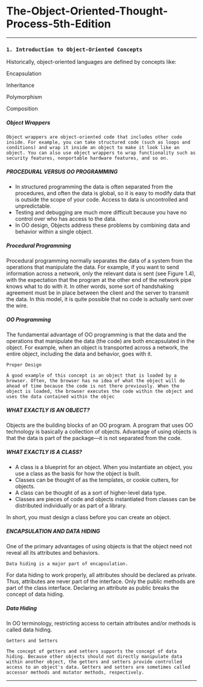 # The-Object-Oriented-Thought-Process-5th-Edition

---

### `1. Introduction to Object-Oriented Concepts`

Historically, object-oriented languages are defined by concepts like:

Encapsulation

Inheritance

Polymorphism

Composition

##### Object Wrappers

```
Object wrappers are object-oriented code that includes other code inside. For example, you can take structured code (such as loops and conditions) and wrap it inside an object to make it look like an object. You can also use object wrappers to wrap functionality such as security features, nonportable hardware features, and so on.
```

##### PROCEDURAL VERSUS OO PROGRAMMING

- In structured programming the data is often separated from the procedures,
  and often the data is global, so it is easy to modify data that is outside the scope of your code. Access to data is uncontrolled and unpredictable.
- Testing and debugging are much more difficult because you have no control over who has access to the data.
- In OO design, Objects address these problems by combining data and behavior within a single object.

##### Procedural Programming

Procedural programming normally separates the data of a system from the operations that manipulate the data. For example, if you want to send information across a network, only the relevant data is sent (see Figure 1.4), with the expectation that the program at the other end of the network pipe knows what to do with it. In other words, some sort of handshaking agreement must be in place between the client and the server to transmit the data. In this model, it is quite possible that no code is actually sent over the wire.

##### OO Programming

The fundamental advantage of OO programming is that the data and the operations that manipulate the data (the code) are both encapsulated in the object. For example, when an object is transported across a network, the entire object, including the data and behavior, goes with it.

```
Proper Design

A good example of this concept is an object that is loaded by a browser. Often, the browser has no idea of what the object will do ahead of time because the code is not there previously. When the object is loaded, the browser executes the code within the object and uses the data contained within the objec
```

##### WHAT EXACTLY IS AN OBJECT?

Objects are the building blocks of an OO program. A program that uses OO technology is basically a collection of objects. Advantage of using objects is that the data is part of the package—it is not separated from the code.

##### WHAT EXACTLY IS A CLASS?

- A class is a blueprint for an object. When you instantiate an object, you use a class as the basis for how the object is built.
- Classes can be thought of as the templates, or cookie cutters, for objects.
- A class can be thought of as a sort of higher-level data type.
- Classes are pieces of code and objects instantiated from classes can be distributed individually or as part of a library.

In short, you must design a class before you can create an object.

##### ENCAPSULATION AND DATA HIDING

One of the primary advantages of using objects is that the object need not reveal all its attributes and behaviors.

`Data hiding is a major part of encapsulation.`

For data hiding to work properly, all attributes should be declared as private. Thus, attributes are never part of the interface. Only the public methods are part of the class interface. Declaring an attribute as public breaks the concept of data hiding.

##### Data Hiding

In OO terminology, restricting access to certain attributes and/or methods is called data hiding.

```
Getters and Setters

The concept of getters and setters supports the concept of data hiding. Because other objects should not directly manipulate data within another object, the getters and setters provide controlled access to an object's data. Getters and setters are sometimes called accessor methods and mutator methods, respectively.
```

---
